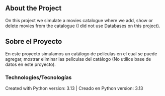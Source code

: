 ## About the Project
On this project we simulate a movies catalogue where we add, show or delete movies from the catalogue (I did not use Databases on this project).


## Sobre el Proyecto
En este proyecto simulamos un catálogo de películas en el cual se puede agregar, mostrar  eliminar las películas del catálogo (No utilice base de datos en este proyecto).



### Technologies/Tecnologías
Created with Python version: 3.13 | Creado en Python version: 3.13
